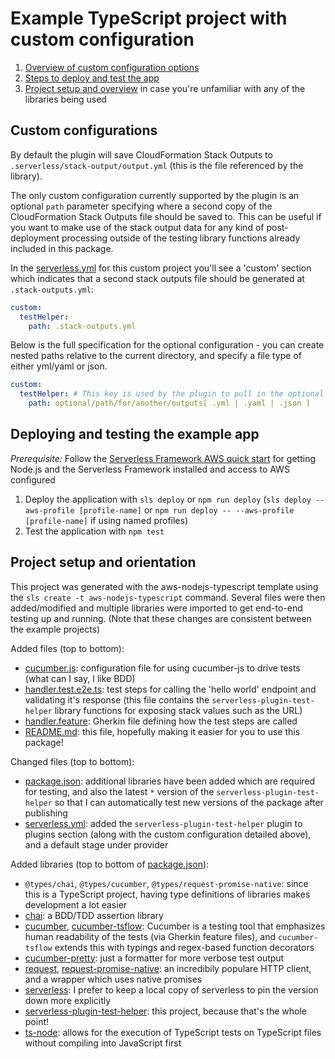 # Example TypeScript project with custom configuration

1. [Overview of custom configuration options](#custom-configuration)
1. [Steps to deploy and test the app](#deploying-and-testing-the-example-app)
1. [Project setup and overview](#project-setup-and-overview) in case you're unfamiliar with any of the libraries being used

## Custom configurations

By default the plugin will save CloudFormation Stack Outputs to `.serverless/stack-output/output.yml` (this is the file referenced by the library).

The only custom configuration currently supported by the plugin is an optional `path` parameter specifying where a second copy of the CloudFormation Stack Outputs file should be saved to. This can be useful if you want to make use of the stack output data for any kind of post-deployment processing outside of the testing library functions already included in this package.

In the [serverless.yml](serverless.yml) for this custom project you'll see a 'custom' section which indicates that a second stack outputs file should be generated at `.stack-outputs.yml`:

```yml
custom:
  testHelper:
    path: .stack-outputs.yml
```

Below is the full specification for the optional configuration - you can create nested paths relative to the current directory, and specify a file type of either yml/yaml or json.

```yml
custom:
  testHelper: # This key is used by the plugin to pull in the optional path value
    path: optional/path/for/another/outputs[ .yml | .yaml | .json ]
```

## Deploying and testing the example app

_Prerequisite:_ Follow the [Serverless Framework AWS quick start](https://serverless.com/framework/docs/providers/aws/guide/quick-start/) for getting Node.js and the Serverless Framework installed and access to AWS configured

1. Deploy the application with `sls deploy` or `npm run deploy` (`sls deploy --aws-profile [profile-name]` or `npm run deploy -- --aws-profile [profile-name]` if using named profiles)
1. Test the application with `npm test`

## Project setup and orientation

This project was generated with the aws-nodejs-typescript template using the `sls create -t aws-nodejs-typescript` command. Several files were then added/modified and multiple libraries were imported to get end-to-end testing up and running. (Note that these changes are consistent between the example projects)

Added files (top to bottom):

- [cucumber.js](cucumber.js): configuration file for using cucumber-js to drive tests (what can I say, I like BDD)
- [handler.test.e2e.ts](handler.test.e2e.ts): test steps for calling the 'hello world' endpoint and validating it's response (this file contains the `serverless-plugin-test-helper` library functions for exposing stack values such as the URL)
- [handler.feature](handler.feature): Gherkin file defining how the test steps are called
- [README.md](README.md): this file, hopefully making it easier for you to use this package!

Changed files (top to bottom):

- [package.json](package.json): additional libraries have been added which are required for testing, and also the latest `*` version of the `serverless-plugin-test-helper` so that I can automatically test new versions of the package after publishing
- [serverless.yml](serverless.yml): added the `serverless-plugin-test-helper` plugin to plugins section (along with the custom configuration detailed above), and a default stage under provider

Added libraries (top to bottom of [package.json](package.json)):

- `@types/chai`, `@types/cucumber`, `@types/request-promise-native`: since this is a TypeScript project, having type definitions of libraries makes development a lot easier
- [chai](https://www.chaijs.com/): a BDD/TDD assertion library
- [cucumber](https://github.com/cucumber/cucumber-js), [cucumber-tsflow](https://github.com/timjroberts/cucumber-js-tsflow): Cucumber is a testing tool that emphasizes human readability of the tests (via Gherkin feature files), and `cucumber-tsflow` extends this with typings and regex-based function decorators
- [cucumber-pretty](https://github.com/kozhevnikov/cucumber-pretty): just a formatter for more verbose test output
- [request](https://github.com/request/request), [request-promise-native](https://github.com/request/request-promise-native): an incredibily populare HTTP client, and a wrapper which uses native promises
- [serverless](https://github.com/serverless/serverless): I prefer to keep a local copy of serverless to pin the version down more explicitly
- [serverless-plugin-test-helper](https://github.com/manwaring/serverless-plugin-test-helper): this project, because that's the whole point!
- [ts-node](https://github.com/TypeStrong/ts-node): allows for the execution of TypeScript tests on TypeScript files without compiling into JavaScript first
